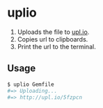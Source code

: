 # uplio

1. Uploads the file to [upl.io](http://upl.io/).
1. Copies url to clipboards.
1. Print the url to the terminal.


## Usage

```sh
$ uplio Gemfile
#=> Uploading...
#=> http://upl.io/5fzpcn
```
